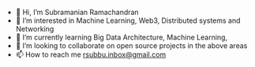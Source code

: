 - 👋 Hi, I’m Subramanian Ramachandran
- 👀 I’m interested in Machine Learning, Web3, Distributed systems and Networking
- 🌱 I’m currently learning Big Data Architecture, Machine Learning, 
- 💞️ I’m looking to collaborate on open source projects in the above areas
- 📫 How to reach me rsubbu.inbox@gmail.com

<!---
rsubbu55/rsubbu55 is a ✨ special ✨ repository because its `README.md` (this file) appears on your GitHub profile.
You can click the Preview link to take a look at your changes.
--->
